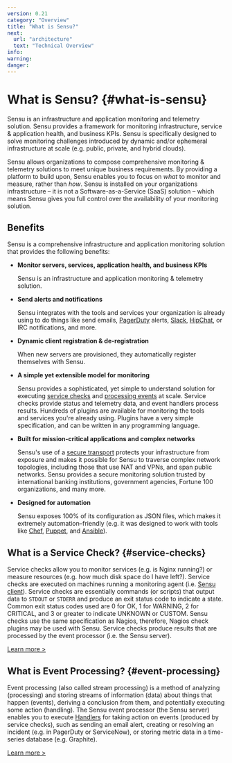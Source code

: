 ```yaml
---
version: 0.21
category: "Overview"
title: "What is Sensu?"
next:
  url: "architecture"
  text: "Technical Overview"
info:
warning:
danger:
---
```


# What is Sensu? {#what-is-sensu}

Sensu is an infrastructure and application monitoring and telemetry solution.
Sensu provides a framework for monitoring infrastructure, service & application
health, and business KPIs. Sensu is specifically designed to solve monitoring
challenges introduced by dynamic and/or ephemeral infrastructure at scale (e.g.
public, private, and hybrid clouds).

Sensu allows organizations to compose comprehensive monitoring & telemetry
solutions to meet unique business requirements. By providing a platform to build
upon, Sensu enables you to focus on _what_ to monitor and measure, rather than
_how_. Sensu is installed on your organizations infrastructure &ndash; it is not
a Software-as-a-Service (SaaS) solution &ndash; which means Sensu gives you full
control over the availability of your monitoring solution.

## Benefits

Sensu is a comprehensive infrastructure and application monitoring solution that
provides the following benefits:

- **Monitor servers, services, application health, and business KPIs**

  Sensu is an infrastructure and application monitoring & telemetry solution.

- **Send alerts and notifications**

  Sensu integrates with the tools and services your organization is already
  using to do things like send emails, [PagerDuty][pagerduty] alerts,
  [Slack][slack], [HipChat][hipchat], or IRC notifications, and more.

- **Dynamic client registration & de-registration**  

  When new servers are provisioned, they automatically register themselves with
  Sensu.

- **A simple yet extensible model for monitoring**

  Sensu provides a sophisticated, yet simple to understand solution for
  executing [service checks](#service-checks) and
  [processing events](#event-processing) at scale. Service checks provide status
  and telemetry data, and event handlers process results. Hundreds of plugins
  are available for monitoring the tools and services you're already using.
  Plugins have a very simple specification, and can be written in any
  programming language.

- **Built for mission-critical applications and complex networks**

  Sensu's use of a [secure transport](architecture#secure-transport) protects
  your infrastructure from exposure and makes it possible for Sensu to traverse
  complex network topologies, including those that use NAT and VPNs, and span
  public networks. Sensu provides a secure monitoring solution trusted by
  international banking institutions, government agencies, Fortune 100
  organizations, and many more.

- **Designed for automation**  

  Sensu exposes 100% of its configuration as JSON files, which makes it
  extremely automation&ndash;friendly (e.g. it was designed to work with tools
  like [Chef][chef], [Puppet][puppet], and [Ansible][ansible]).

## What is a Service Check? {#service-checks}

Service checks allow you to monitor services (e.g. is Nginx running?) or measure
resources (e.g. how much disk space do I have left?). Service checks are
executed on machines running a monitoring agent (i.e. [Sensu client](clients)).
Service checks are essentially commands (or scripts) that output data to
`STDOUT` or `STDERR` and produce an exit status code to indicate a state. Common
exit status codes used are 0 for OK, 1 for WARNING, 2 for CRITICAL, and 3 or
greater to indicate UNKNOWN or CUSTOM. Sensu checks use the same specification
as Nagios, therefore, Nagios check plugins may be used with Sensu. Service
checks produce results that are processed by the event processor (i.e. the Sensu
server).

[Learn more >](checks)

## What is Event Processing? {#event-processing}

Event processing (also called stream processing) is a method of analyzing
(processing) and storing streams of information (data) about things that happen
(events), deriving a conclusion from them, and potentially executing some action
(handling). The Sensu event processor (the Sensu server) enables you to execute
[Handlers](handlers) for taking action on events (produced by service checks),
such as sending an email alert, creating or resolving an incident (e.g. in
PagerDuty or ServiceNow), or storing metric data in a time-series database (e.g.
Graphite).

[Learn more >](handlers)

[chef]:       http://www.chef.io
[puppet]:     https://puppetlabs.com
[ansible]:    http://www.ansible.com
[pubsub]:     #
[pagerduty]:  https://www.pagerduty.com
[slack]:      https://slack.com
[hipchat]:    http://www.hipchat.com
